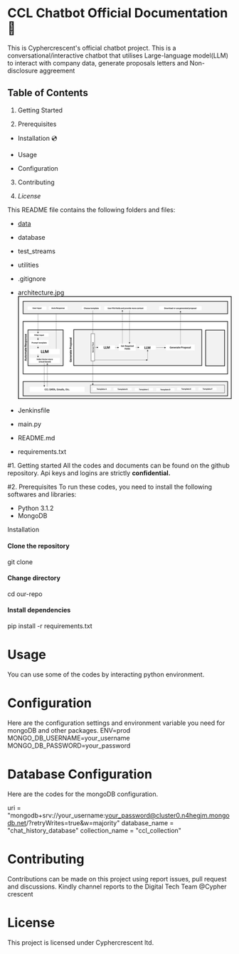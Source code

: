 # CCL Chatbot Official Documentation :book:

This is Cyphercrescent's official chatbot project. 
This is a conversational/interactive chatbot that utilises Large-language model(LLM) to interact with company data, generate proposals letters and Non-disclosure aggreement  
 

## Table of Contents

1. Getting Started

2. Prerequisites

- Installation :cd:

- Usage

- Configuration

3. Contributing

4. *License*

This README file contains the following folders and files: 


- [data](data/) 

- database

- test_streams

- utilities

- .gitignore

- architecture.jpg
![architecture](/architecture.jpg)

- Jenkinsfile

- main.py

- README.md

- requirements.txt

#1.  Getting started
All the codes and documents can be found on the github repository.
Api keys and logins are strictly **confidential.**

#2. Prerequisites
To run these codes, you need to install the following softwares and libraries:
- Python 3.1.2
- MongoDB

Installation 
#### Clone the repository
git clone <link>

#### Change directory
cd our-repo

#### Install dependencies
pip install -r requirements.txt


# Usage
You can use some of the codes by interacting python environment.

# Configuration

Here are the configuration settings and environment variable you need for mongoDB and other packages.
ENV=prod
MONGO_DB_USERNAME=your_username
MONGO_DB_PASSWORD=your_password


# Database Configuration
Here are the codes for the mongoDB configuration. 

uri = "mongodb+srv://your_username:your_password@cluster0.n4hegjm.mongodb.net/?retryWrites=true&w=majority"
database_name = "chat_history_database"
collection_name = "ccl_collection"

# Contributing 
Contributions can be made on this project using report issues, pull request and discussions.
Kindly channel reports to the Digital Tech Team @Cypher crescent 

# License
This project is licensed under Cyphercrescent ltd.  




